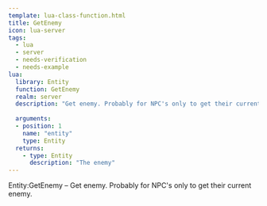 ```yaml
---
template: lua-class-function.html
title: GetEnemy
icon: lua-server
tags:
  - lua
  - server
  - needs-verification
  - needs-example
lua:
  library: Entity
  function: GetEnemy
  realm: server
  description: "Get enemy. Probably for NPC's only to get their current enemy."
  
  arguments:
  - position: 1
    name: "entity"
    type: Entity
  returns:
    - type: Entity
      description: "The enemy"
---
```


<div class="lua__search__keywords">
Entity:GetEnemy &#x2013; Get enemy. Probably for NPC's only to get their current enemy.
</div>
